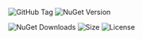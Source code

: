 ![GitHub Tag](https://img.shields.io/github/v/tag/TJC-Tools/TJC.Decorator) ![NuGet Version](https://img.shields.io/nuget/v/TJC.Decorator)

![NuGet Downloads](https://img.shields.io/nuget/dt/TJC.Decorator) ![Size](https://img.shields.io/github/repo-size/TJC-Tools/TJC.Decorator) ![License](https://img.shields.io/github/license/TJC-Tools/TJC.Decorator.svg)
